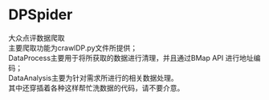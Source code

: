 # DPSpider
大众点评数据爬取<br>
主要爬取功能为crawlDP.py文件所提供；<br>
DataProcess主要用于将所获取的数据进行清理，并且通过BMap API 进行地址编码；<br>
DataAnalysis主要为针对需求所进行的相关数据处理。<br>
其中还穿插着各种这样帮忙洗数据的代码，请不要介意。
